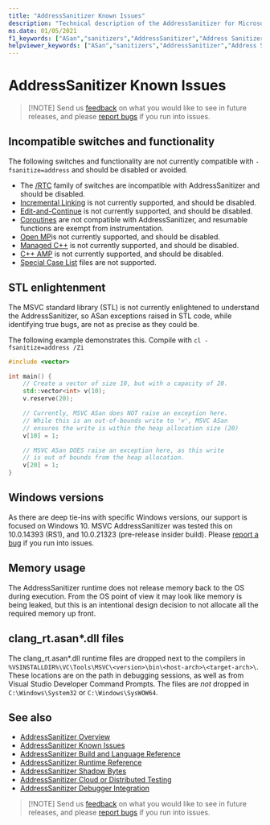 ```yaml
---
title: "AddressSanitizer Known Issues"
description: "Technical description of the AddressSanitizer for Microsoft Visual C++ known issues."
ms.date: 01/05/2021
f1_keywords: ["ASan","sanitizers","AddressSanitizer","Address Sanitizer"]
helpviewer_keywords: ["ASan","sanitizers","AddressSanitizer","Address Sanitizer"]
---
```


# AddressSanitizer Known Issues

> [!NOTE] Send us [feedback](https://aka.ms/vsfeedback/browsecpp) on what you would like to see in future releases, and please [report bugs](https://aka.ms/feedback/report?space=62) if you run into issues.

## Incompatible switches and functionality

The following switches and functionality are not currently compatible with `-fsanitize=address` and should be disabled or avoided.

- The [/RTC](../build/reference/rtc-run-time-error-checks?view=msvc-160) family of switches are incompatible with AddressSanitizer and should be disabled.
- [Incremental Linking](../build/reference/incremental-link-incrementally?view=msvc-160) is not currently supported, and should be disabled.
- [Edit-and-Continue](/visualstudio/debugger/edit-and-continue-visual-cpp?view=vs-2019) is not currently supported, and should be disabled.
- [Coroutines](https://devblogs.microsoft.com/cppblog/category/coroutine/) are not compatible with AddressSanitizer, and resumable functions are exempt from instrumentation.
- [Open MP](../build/reference/openmp-enable-openmp-2-0-support?view=msvc-160)is not currently supported, and should be disabled.
- [Managed C++](../build/reference/clr-common-language-runtime-compilation?view=msvc-160) is not currently supported, and should be disabled. 
- [C++ AMP](../parallel/amp/cpp-amp-overview?view=msvc-160) is not currently supported, and should be disabled.
- [Special Case List](https://clang.llvm.org/docs/SanitizerSpecialCaseList.html) files are not supported.

## STL enlightenment

The MSVC standard library (STL) is not currently enlightened to understand the AddressSanitizer, so ASan exceptions raised in STL code, while identifying true bugs, are not as precise as they could be.

The following example demonstrates this. Compile with `cl -fsanitize=address /Zi`

```cpp
#include <vector>

int main() {   
    // Create a vector of size 10, but with a capacity of 20.    
    std::vector<int> v(10);
    v.reserve(20);

    // Currently, MSVC ASan does NOT raise an exception here.
    // While this is an out-of-bounds write to 'v', MSVC ASan
    // ensures the write is within the heap allocation size (20)
    v[10] = 1;

    // MSVC ASan DOES raise an exception here, as this write
    // is out of bounds from the heap allocation.
    v[20] = 1;
}
```

## Windows versions

 As there are deep tie-ins with specific Windows versions, our support is focused on Windows 10. MSVC AddressSanitizer was tested this on 10.0.14393 (RS1), and 10.0.21323 (pre-release insider build). Please [report a bug](https://aka.ms/feedback/report?space=62) if you run into issues.

## Memory usage

The AddressSanitizer runtime does not release memory back to the OS during execution. From the OS point of view it may look like memory is being leaked, but this is an intentional design decision to not allocate all the required memory up front. 

## clang_rt.asan*.dll files

The clang_rt.asan*.dll runtime files are dropped next to the compilers in `%VSINSTALLDIR%\VC\Tools\MSVC\<version>\bin\<host-arch>\<target-arch>\`. These locations are on the path in debugging sessions, as well as from Visual Studio Developer Command Prompts. The files are _not_ dropped in `C:\Windows\System32` or `C:\Windows\SysWOW64`.

## See also

- [AddressSanitizer Overview](./asan.md)
- [AddressSanitizer Known Issues](./asan-known-issues.md)
- [AddressSanitizer Build and Language Reference](./asan-building.md)
- [AddressSanitizer Runtime Reference](./asan-runtime.md)
- [AddressSanitizer Shadow Bytes](./asan-shadowbytes.md)
- [AddressSanitizer Cloud or Distributed Testing](./asan-offline-crash-dumps.md)
- [AddressSanitizer Debugger Integration](./asan-debugger-integration.md)

> [!NOTE] Send us [feedback](https://aka.ms/vsfeedback/browsecpp) on what you would like to see in future releases, and please [report bugs](https://aka.ms/feedback/report?space=62) if you run into issues.